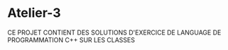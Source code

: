 # Atelier-3
CE PROJET CONTIENT DES SOLUTIONS D'EXERCICE DE LANGUAGE DE PROGRAMMATION C++ SUR LES CLASSES
